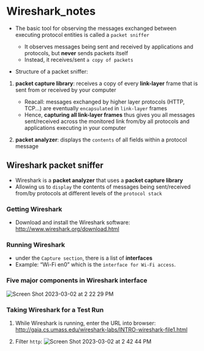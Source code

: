 # Wireshark_notes

- The basic tool for observing the messages exchanged between executing protocol entities is called a `packet sniffer`
    - It observes messages being sent and received by applications and protocols, but **never** sends packets itself
    - Instead, it receives/sent `a copy of packets`

- Structure of a packet sniffer:
1. **packet capture library**: receives a copy of every **link-layer** frame that is sent from or received by your computer
    - Reacall: messages exchanged by higher layer protocols (HTTP, TCP...) are eventually `encapsulated` in `link-layer` frames
    - Hence, **capturing all link-layer frames** thus gives you all messages sent/received across the monitored link from/by all protocols and applications executing in your computer

2. **packet analyzer**: displays the `contents` of all fields within a protocol message

## Wireshark packet sniffer
- Wireshark is a **packet analyzer** that uses a **packet capture library**
- Allowing us to `display` the contents of messages being sent/received from/by protocols at different levels of the `protocol stack`

### Getting Wireshark
- Download and install the Wireshark software: http://www.wireshark.org/download.html

### Running Wireshark
- under the `Capture section`, there is a list of **interfaces**
- Example: “Wi-Fi en0” which is the `interface for Wi-Fi access`. 

### Five major components in Wireshark interface 
![Screen Shot 2023-03-02 at 2 22 29 PM](https://user-images.githubusercontent.com/75557717/222572975-fc6ceb81-7aef-4f15-bc69-a757bd84ba72.png)

### Taking Wireshark for a Test Run
1. While Wireshark is running, enter the URL into browser: http://gaia.cs.umass.edu/wireshark-labs/INTRO-wireshark-file1.html

2. Filter `http`:
![Screen Shot 2023-03-02 at 2 42 44 PM](https://user-images.githubusercontent.com/75557717/222576441-75ffa8ca-cbc2-46fd-a7ab-1cf08c2cdf13.png)

